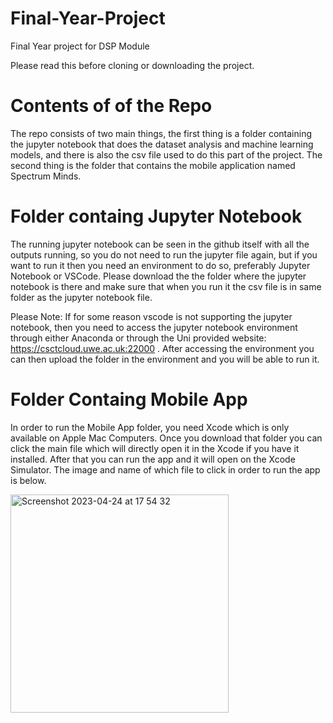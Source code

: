 # Final-Year-Project
Final Year project for DSP Module

Please read this before cloning or downloading the project. 

# Contents of of the Repo

The repo consists of two main things, the first thing is a folder containing the jupyter notebook that does the dataset analysis and machine learning models, and there is also the csv file used to do this part of the project. The second thing is the folder that contains the mobile application named Spectrum Minds.

# Folder containg Jupyter Notebook

The running jupyter notebook can be seen in the github itself with all the outputs running, so you do not need to run the jupyter file again, but if you want to run it then you need an environment to do so, preferably Jupyter Notebook or VSCode. Please download the the folder where the jupyter notebook is there and make sure that when you run it the csv file is in same folder as the jupyter notebook file. 

Please Note: If for some reason vscode is not supporting the jupyter notebook, then you need to access the jupyter notebook environment through either Anaconda or through the Uni provided website: https://csctcloud.uwe.ac.uk:22000 . After accessing the environment you can then upload the folder in the environment and you will be able to run it. 


# Folder Containg Mobile App

In order to run the Mobile App folder, you need Xcode which is only available on Apple Mac Computers. Once you download that folder you can click the main file which will directly open it in the Xcode if you have it installed. After that you can run the app and it will open on the Xcode Simulator. The image and name of which file to click in order to run the app is below.

<img width="349" alt="Screenshot 2023-04-24 at 17 54 32" src="https://user-images.githubusercontent.com/96014932/234065480-eb53c5af-fcfd-4c8c-a077-9ae86f9a2397.png">


